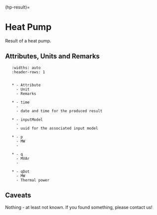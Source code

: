 (hp-result)=

# Heat Pump

Result of a heat pump.

## Attributes, Units and Remarks

```{list-table}
   :widths: auto
   :header-rows: 1


   * - Attribute
     - Unit
     - Remarks

   * - time
     -
     - date and time for the produced result

   * - inputModel
     -
     - uuid for the associated input model

   * - p
     - MW
     -

   * - q
     - MVAr
     -

   * - qDot
     - MW
     - Thermal power

```

## Caveats

Nothing - at least not known.
If you found something, please contact us!
